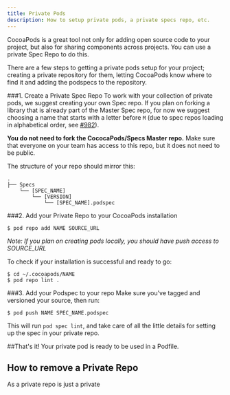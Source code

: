 ```yaml
---
title: Private Pods
description: How to setup private pods, a private specs repo, etc.
---
```


CocoaPods is a great tool not only for adding open source code to your project, but also for sharing components across projects. You can use a private Spec Repo to do this.

There are a few steps to getting a private pods setup for your project; creating a private repository for them, letting CocoaPods know where to find it and adding the podspecs to the repository.

###1. Create a Private Spec Repo
To work with your collection of private pods, we suggest creating your own Spec repo. If you plan on forking a library that is already part of the Master Spec repo, for now we suggest choosing a name that starts with a letter before `M` (due to spec repos loading in alphabetical order, see [#982](https://github.com/CocoaPods/CocoaPods/issues/982)).

**You do not need to fork the CococaPods/Specs Master repo.** Make sure that everyone on your team has access to this repo, but it does not need to be public.

The structure of your repo should mirror this:

```
.
├── Specs
    └── [SPEC_NAME]
        └── [VERSION]
            └── [SPEC_NAME].podspec
```

###2. Add your Private Repo to your CocoaPods installation
```shell
$ pod repo add NAME SOURCE_URL
```
*Note: If you plan on creating pods locally, you should have push access to SOURCE_URL*

To check if your installation is successful and ready to go:

```shell
$ cd ~/.cocoapods/NAME
$ pod repo lint .
```

###3. Add your Podspec to your repo
Make sure you've tagged and versioned your source, then run:

```shell
$ pod push NAME SPEC_NAME.podspec
```

This will run `pod spec lint`, and take care of all the little details for setting up the spec in your private repo.

##That's it!
Your private pod is ready to be used in a Podfile.

## How to remove a Private Repo

As a private repo is just a private 